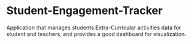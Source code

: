 # Student-Engagement-Tracker
Application that manages students Extra-Curricular activities data for student and teachers, and provides a good dashboard for visualization.

